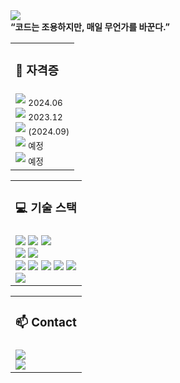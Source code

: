 <!-- 상단 헤더 -->
<img src="https://capsule-render.vercel.app/api?type=waving&color=auto&height=280&section=header&text=Hi!%20%F0%9F%91%8B%20I%20am%20Seunghyun!&fontSize=67" />

<!-- 소개 -->
<div align="left">
  <strong>“코드는 조용하지만, 매일 무언가를 바꾼다.”</strong>
</div>

<!-- 자격증 -->
<table width="100%" style="table-layout:fixed;">
  <tr>
    <td align="left" width="100%"><h3>📜 자격증</h3></td>
  </tr>
  <tr>
    <td align="left" width="100%">
      <img src="https://img.shields.io/badge/정보처리기사-0056D2?style=for-the-badge&logoColor=white" /> <sub>2024.06</sub>
      <br/>
      <!-- SQLD: 로고 제거 -->
      <img src="https://img.shields.io/badge/SQLD-336791?style=for-the-badge&logoColor=white" /> <sub>2023.12</sub>
      <br/>
      <img src="https://img.shields.io/badge/TOEIC%20Speaking-IH-1F8ACB?style=for-the-badge&logoColor=white" /> <sub>(2024.09)</sub>
      <br/>
      <img src="https://img.shields.io/badge/리눅스마스터1급-FF9900?style=for-the-badge&logoColor=white" /> <sub>예정</sub>
      <br/>
      <img src="https://img.shields.io/badge/AWS%20SAA-FF9900?style=for-the-badge&logo=amazonaws&logoColor=white" /> <sub>예정</sub>
    </td>
  </tr>
</table>

<!-- 기술 스택 -->
<table width="100%" style="table-layout:fixed;">
  <tr>
    <td align="left" width="100%"><h3>💻 기술 스택</h3></td>
  </tr>
  <tr>
    <td align="left" width="100%">
      <img src="https://img.shields.io/badge/Java-007396?style=for-the-badge&logo=openjdk&logoColor=white" />
      <img src="https://img.shields.io/badge/Spring%20Boot-6DB33F?style=for-the-badge&logo=springboot&logoColor=white" />
      <img src="https://img.shields.io/badge/Spring%20Data%20JPA-59666C?style=for-the-badge&logo=hibernate&logoColor=white" />
      <br/>
      <img src="https://img.shields.io/badge/MySQL-4479A1?style=for-the-badge&logo=mysql&logoColor=white" />
      <img src="https://img.shields.io/badge/Elasticsearch-005571?style=for-the-badge&logo=elasticsearch&logoColor=white" />
      <br/>
      <img src="https://img.shields.io/badge/AWS%20EC2-FF9900?style=for-the-badge&logo=amazonec2&logoColor=white" />
      <img src="https://img.shields.io/badge/Docker-2496ED?style=for-the-badge&logo=docker&logoColor=white" />
      <img src="https://img.shields.io/badge/Nginx-009639?style=for-the-badge&logo=nginx&logoColor=white" />
      <img src="https://img.shields.io/badge/Tomcat-F8DC75?style=for-the-badge&logo=apachetomcat&logoColor=black" />
      <img src="https://img.shields.io/badge/Linux-FCC624?style=for-the-badge&logo=linux&logoColor=black" />
      <br/>
      <img src="https://img.shields.io/badge/GitHub%20Actions-2088FF?style=for-the-badge&logo=githubactions&logoColor=white" />
    </td>
  </tr>
</table>

<!-- Contact -->
<table width="100%" style="table-layout:fixed;">
  <tr>
    <td align="left" width="100%"><h3>📫 Contact</h3></td>
  </tr>
  <tr>
    <td align="left" width="100%">
      <a href="mailto:tkdenddl182@gmail.com">
        <img src="https://img.shields.io/badge/Email-tkdenddl182@gmail.com-1E90FF?style=for-the-badge&logo=gmail&logoColor=white" />
      </a>
      <br/>
      <a href="https://devlog-tmdgus99.tistory.com/">
        <img src="https://img.shields.io/badge/Blog-Tistory-FF6C37?style=for-the-badge&logo=tistory&logoColor=white" />
      </a>
    </td>
  </tr>
</table>
